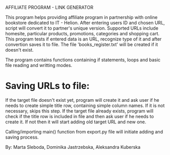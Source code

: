 AFFILIATE PROGRAM - LINK GENERATOR

This program helps providing affiliate program in partnership with online bookstore dedicated to IT - Helion.
After entering users ID and chosen URL, script will convert it to partner's unique version. Supported URLs include
homesite, particular products, promotions, categories and shopping cart. This program tests if entered data is an URL,
recognize type of it and after convertion saves it to file. The file 'books_register.txt' will be created if it doesn't
exist.

The program contains functions containing if statements, loops and basic file reading and writting modes.

# Saving URLs to file:
If the target file doesn't exist yet, program will create it and ask user if he needs to create simple title row,
containing simple column names. If it is not necessary, skips this step.
If the target file already exists, program will check if the title row is included in file and then ask user if he
needs to create it. If not then it will start adding old target URL and new one.

Calling/importing main() function from export.py file will initiate adding and saving process.

By: Marta Sleboda, Dominika Jastrzebska, Aleksandra Kuberska